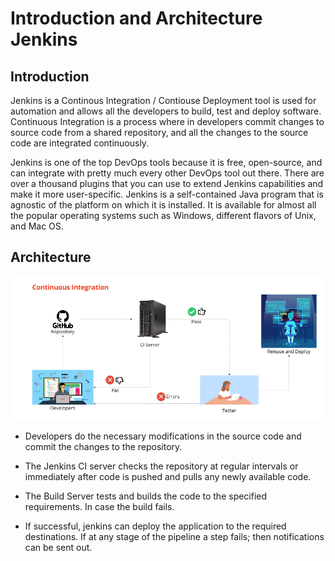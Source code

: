 # Introduction and Architecture Jenkins


## Introduction
Jenkins is a Continous Integration / Contiouse Deployment tool is used for automation and allows all the developers to build, test and deploy software. Continuous Integration is a process where in developers commit changes to source code from a shared repository, and all the changes to the source code are integrated continuously. 

Jenkins is one of the top DevOps tools because it is free, open-source, and can integrate with pretty much every other DevOps tool out there. There are over a thousand plugins that you can use to extend Jenkins capabilities and make it more user-specific. Jenkins is a self-contained Java program that is agnostic of the platform on which it is installed. It is available for almost all the popular operating systems such as Windows, different flavors of Unix, and Mac OS.

## Architecture

![trigger-jenkins](/images/ci-architecture.png)

- Developers do the necessary modifications in the source code and commit the changes to the repository.

- The Jenkins CI server checks the repository at regular intervals or immediately after code is pushed and pulls any newly available code.

- The Build Server tests and  builds the code to the specified requirements. In case the build fails.

- If successful, jenkins can deploy the application to the required destinations. If at any stage of the pipeline a step fails; then notifications can be sent out.